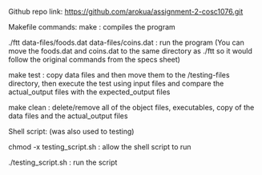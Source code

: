 Github repo link: https://github.com/arokua/assignment-2-cosc1076.git


Makefile commands:
make  : compiles the program

./ftt data-files/foods.dat data-files/coins.dat  : run the program (You can move the foods.dat and coins.dat to the same directory as ./ftt so it would follow the original commands from the specs sheet)

make test  : copy data files and then move them to the /testing-files directory, then execute the test using input files and compare the actual_output files with the expected_output files

make clean  : delete/remove all of the object files, executables, copy of the data files and the actual_output files


Shell script: (was also used to testing)

chmod -x testing_script.sh  : allow the shell script to run

./testing_script.sh  : run the script
